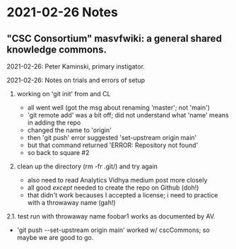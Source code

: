 # 2021-02-26 Notes

## "CSC Consortium" masvfwiki: a general shared knowledge commons.

2021-02-26: Peter Kaminski, primary instigator.

2021-02-26: Notes on trials and errors of setup

1. working on 'git init' from and CL
   - all went well (got the msg about renaming 'master'; not 'main')
   - 'git remote add' was a bit off; did not understand what 'name'
     means in adding the repo
   - changed the name to 'origin'
   - then 'git push' error suggested 'set-upstream origin main'
   - but that command returned 'ERROR: Repository not found'
   - so back to square #2
   
2. clean up the directory (rm -fr .git/) and try again
   - also need to read Analytics Vidhya medium post more closely
   - all good *except* needed to create the repo on Github (doh!)
   - that didn't work becauses I accepted a license; i need to
     practice with a throwaway name (gah!)

2.1. test run with throwaway name foobar1 works as documented by AV.
   - 'git push --set-upstream origin main' worked w/ cscCommons; so
     maybe we are good to go.

